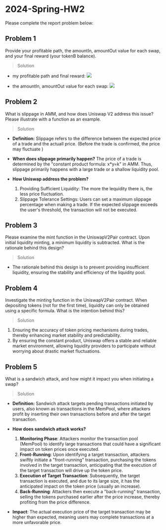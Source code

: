 # 2024-Spring-HW2

Please complete the report problem below:

## Problem 1
Provide your profitable path, the amountIn, amountOut value for each swap, and your final reward (your tokenB balance).

> Solution
* my profitable path and final reward: 
    ![](https://hackmd.io/_uploads/SyOMZsUgA.png)

* the amountIn, amountOut value for each swap:
    ![](https://hackmd.io/_uploads/B1AtliUgC.png)


## Problem 2
What is slippage in AMM, and how does Uniswap V2 address this issue? Please illustrate with a function as an example.

> Solution
* **Definition:** 
    Slippage refers to the difference between the expected price of a trade and the actuall price. (Before the trade is confirmed, the price may fluctuate )

* **When does slippage primarily happen?**
    The price of a trade is determined by the "constant product formula: x*y=k" in AMM. Thus, slippage primarily happens with a large trade or a shallow liquidity pool. 

* **How Uniswap address the problem?**
    1. Providing Sufficient Liquidity: The more the lequidity there is, the less price fluctuation. 
    2. Slippage Tolerance Settings: Users can set a maximum slippage percentage when making a trade. If the expected slippage exceeds the user's threshold, the transaction will not be executed.



## Problem 3
Please examine the mint function in the UniswapV2Pair contract. Upon initial liquidity minting, a minimum liquidity is subtracted. What is the rationale behind this design?

> Solution
* The rationale behind this design is to prevent providing insufficient liquidity, ensuring the stability and efficiency of the liquidity pool.

## Problem 4
Investigate the minting function in the UniswapV2Pair contract. When depositing tokens (not for the first time), liquidity can only be obtained using a specific formula. What is the intention behind this?

> Solution
1. Ensuring the accuracy of token pricing mechanisms during trades, thereby enhancing market stability and predictability.
2. By ensuring the constant product, Uniswap offers a stable and reliable market environment, allowing liquidity providers to participate without worrying about drastic market fluctuations.

## Problem 5
What is a sandwich attack, and how might it impact you when initiating a swap?

> Solution
* **Definition:** 
    Sandwich attack targets pending transactions initiated by users, also known as transactions in the MemPool, where attackers profit by inserting their own transactions before and after the target transaction.

* **How does sandwich attack works?**
    1. **Monitoring Phase**: Attackers monitor the transaction pool (MemPool) to identify large transactions that could have a significant impact on token prices once executed.
    2. **Front-Running**: Upon identifying a target transaction, attackers swiftly initiate a "front-running" transaction, purchasing the tokens involved in the target transaction, anticipating that the execution of the target transaction will drive up the token price.
    3. **Execution of Target Transaction**: Subsequently, the target transaction is executed, and due to its large size, it has the anticipated impact on the token price (usually an increase).
    4. **Back-Running**: Attackers then execute a "back-running" transaction, selling the tokens purchased earlier after the price increase, thereby profiting from the price difference.

* **Impact**:
    The actual execution price of the target transaction may be higher than expected, meaning users may complete transactions at a more unfavorable price.

